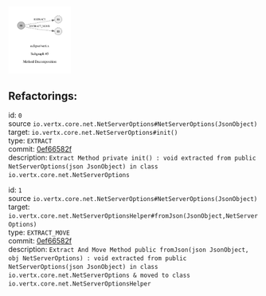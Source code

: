 <img src=subgraph_atomic_5.svg width=25%>

## Refactorings:

id: `0`\
source `io.vertx.core.net.NetServerOptions#NetServerOptions(JsonObject)`\
target: `io.vertx.core.net.NetServerOptions#init()`\
type: `EXTRACT`\
commit: [0ef66582f](https://github.com/eclipse/vert.x/commit/0ef66582ffaba9a8df1cad846880df2074d34505)\
description: `Extract Method private init() : void extracted from public NetServerOptions(json JsonObject) in class io.vertx.core.net.NetServerOptions`

id: `1`\
source `io.vertx.core.net.NetServerOptions#NetServerOptions(JsonObject)`\
target: `io.vertx.core.net.NetServerOptionsHelper#fromJson(JsonObject,NetServerOptions)`\
type: `EXTRACT_MOVE`\
commit: [0ef66582f](https://github.com/eclipse/vert.x/commit/0ef66582ffaba9a8df1cad846880df2074d34505)\
description: `Extract And Move Method public fromJson(json JsonObject, obj NetServerOptions) : void extracted from public NetServerOptions(json JsonObject) in class io.vertx.core.net.NetServerOptions & moved to class io.vertx.core.net.NetServerOptionsHelper`

